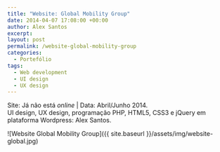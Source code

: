 ```yaml
---
title: "Website: Global Mobility Group"
date: 2014-04-07 17:08:00 +00:00
author: Alex Santos
excerpt:
layout: post
permalink: /website-global-mobility-group
categories:
  - Portefólio
tags:
  - Web development
  - UI design
  - UX design
---
```

<p>Site: Já não está <em>online</em> | Data: Abril/Junho 2014.<br>
UI design, UX design, programação PHP, HTML5, CSS3 e jQuery em plataforma Wordpress: Alex Santos.</p>


![Website Global Mobility Group]({{ site.baseurl }}/assets/img/website-global.jpg)